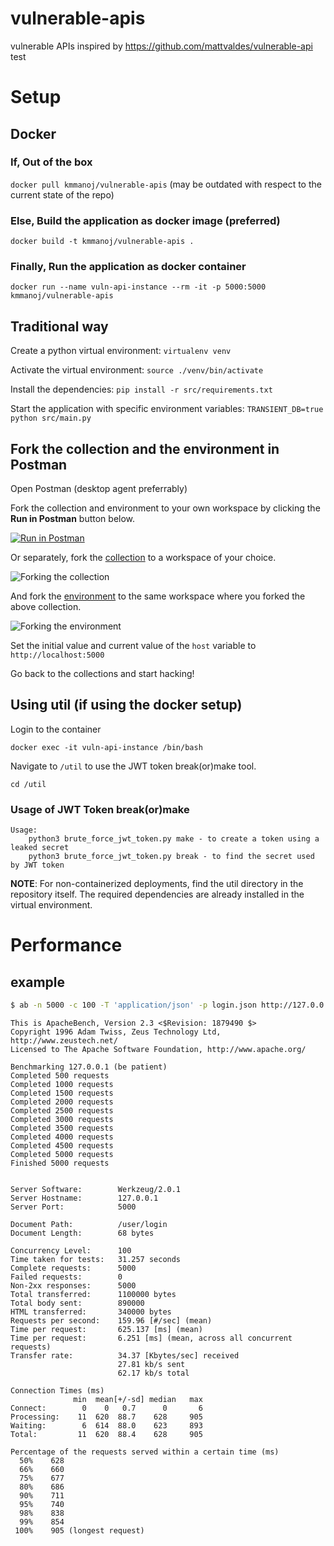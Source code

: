 # vulnerable-apis
vulnerable APIs inspired by https://github.com/mattvaldes/vulnerable-api
 test
# Setup

## Docker
### If, Out of the box
`docker pull kmmanoj/vulnerable-apis` (may be outdated with respect to the current state of the repo)

### Else, Build the application as docker image (preferred)
`docker build -t kmmanoj/vulnerable-apis .`

### Finally, Run the application as docker container
`docker run --name vuln-api-instance --rm -it -p 5000:5000 kmmanoj/vulnerable-apis`

## Traditional way

Create a python virtual environment: `virtualenv venv`

Activate the virtual environment: `source ./venv/bin/activate`

Install the dependencies: `pip install -r src/requirements.txt`

Start the application with specific environment variables: `TRANSIENT_DB=true python src/main.py`

## Fork the collection and the environment in Postman
Open Postman (desktop agent preferrably)

Fork the collection and environment to your own workspace by clicking the **Run in Postman** button below.

[![Run in Postman](https://run.pstmn.io/button.svg)](https://god.gw.postman.com/run-collection/17042069-561f3e8f-acc9-4909-8157-c69353630e95?action=collection%2Ffork&collection-url=entityId%3D17042069-561f3e8f-acc9-4909-8157-c69353630e95%26entityType%3Dcollection%26workspaceId%3De75d51a3-60cc-4e4c-9abd-92a87046399c#?env%5BThe%20Good%20Bank%20Environment%5D=W3sia2V5IjoiaG9zdCIsInZhbHVlIjoiaHR0cDovL3NlY3VyaXR5LnBvc3RtYW4tYnJlYWthYmxlLmNvbSIsImVuYWJsZWQiOnRydWV9XQ==)

Or separately, fork the [collection](https://www.postman.com/postman/workspace/postman-live/collection/17042069-561f3e8f-acc9-4909-8157-c69353630e95) to a workspace of your choice.

![Forking the collection](/res/forking%20collection.png)

And fork the [environment](https://www.postman.com/postman/workspace/postman-live/environment/17042069-1e57b415-ab9e-4028-bb73-b276d28458ac) to the same workspace where you forked the above collection.

![Forking the environment](/res/forking%20env.png)

Set the initial value and current value of the `host` variable to `http://localhost:5000` 

Go back to the collections and start hacking!

## Using util (if using the docker setup)

Login to the container

`docker exec -it vuln-api-instance /bin/bash`

Navigate to `/util` to use the JWT token break(or)make tool.
  
`cd /util`

### Usage of JWT Token break(or)make

```
Usage:
	python3 brute_force_jwt_token.py make - to create a token using a leaked secret
	python3 brute_force_jwt_token.py break - to find the secret used by JWT token
```

__NOTE__: For non-containerized deployments, find the util directory in the repository itself. The required dependencies are already installed in the virtual environment.

# Performance

## example
```bash
$ ab -n 5000 -c 100 -T 'application/json' -p login.json http://127.0.0.1:5000/user/login
```

```
This is ApacheBench, Version 2.3 <$Revision: 1879490 $>
Copyright 1996 Adam Twiss, Zeus Technology Ltd, http://www.zeustech.net/
Licensed to The Apache Software Foundation, http://www.apache.org/

Benchmarking 127.0.0.1 (be patient)
Completed 500 requests
Completed 1000 requests
Completed 1500 requests
Completed 2000 requests
Completed 2500 requests
Completed 3000 requests
Completed 3500 requests
Completed 4000 requests
Completed 4500 requests
Completed 5000 requests
Finished 5000 requests


Server Software:        Werkzeug/2.0.1
Server Hostname:        127.0.0.1
Server Port:            5000

Document Path:          /user/login
Document Length:        68 bytes

Concurrency Level:      100
Time taken for tests:   31.257 seconds
Complete requests:      5000
Failed requests:        0
Non-2xx responses:      5000
Total transferred:      1100000 bytes
Total body sent:        890000
HTML transferred:       340000 bytes
Requests per second:    159.96 [#/sec] (mean)
Time per request:       625.137 [ms] (mean)
Time per request:       6.251 [ms] (mean, across all concurrent requests)
Transfer rate:          34.37 [Kbytes/sec] received
                        27.81 kb/s sent
                        62.17 kb/s total

Connection Times (ms)
              min  mean[+/-sd] median   max
Connect:        0    0   0.7      0       6
Processing:    11  620  88.7    628     905
Waiting:        6  614  88.0    623     893
Total:         11  620  88.4    628     905

Percentage of the requests served within a certain time (ms)
  50%    628
  66%    660
  75%    677
  80%    686
  90%    711
  95%    740
  98%    838
  99%    854
 100%    905 (longest request)
 ```
 
